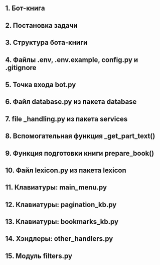 

## 1. Бот-книга
## 2. Постановка задачи
## 3. Структура бота-книги
## 4. Файлы .env, .env.example, config.py и .gitignore
## 5. Точка входа bot.py
## 6. Файл database.py из пакета database
## 7. file _handling.py из пакета services
## 8. Вспомогательная функция _get_part_text()
## 9. Функция подготовки книги prepare_book()
## 10. Файл lexicon.py из пакета lexicon
## 11. Клавиатуры: main_menu.py
## 12. Клавиатуры: pagination_kb.py
## 13. Клавиатуры: bookmarks_kb.py
## 14. Хэндлеры: other_handlers.py
## 15. Модуль filters.py

